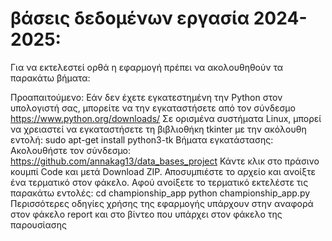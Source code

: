 # βάσεις δεδομένων εργασία 2024-2025:
Για να εκτελεστεί ορθά η εφαρμογή πρέπει να ακολουθηθούν τα παρακάτω βήματα:  

Προαπαιτούμενο:
	Εάν δεν έχετε εγκατεστημένη την Python στον υπολογιστή σας, μπορείτε να την εγκαταστήσετε από τον σύνδεσμο https://www.python.org/downloads/ 
	Σε ορισμένα συστήματα Linux, μπορεί να χρειαστεί να εγκαταστήσετε τη βιβλιοθήκη tkinter με την ακόλουθη εντολή: sudo apt-get install python3-tk
Βήματα εγκατάστασης:
Ακολουθήστε τον σύνδεσμο: https://github.com/annakag13/data_bases_project
Κάντε κλικ στο πράσινο κουμπί Code και μετά Download ZIP.
Αποσυμπιέστε το αρχείο και ανοίξτε ένα τερματικό στον φάκελο.
Αφού ανοίξετε το τερματικό εκτελέστε τις παρακάτω εντολές:
	cd championship_app
	python championship_app.py
Περισσότερες οδηγίες χρήσης της εφαρμογής υπάρχουν στην αναφορά στον φάκελο report και στο βίντεο που υπάρχει στον φάκελο της παρουσίασης

